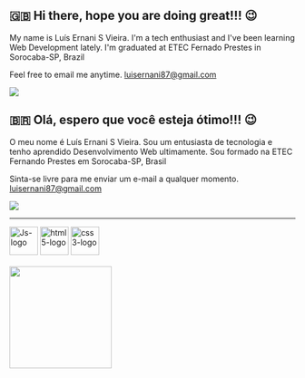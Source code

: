 ## 🇬🇧 Hi there, hope you are doing great!!! 😉

My name is Luís Ernani S Vieira.
I'm a tech enthusiast and I've been learning Web Development lately.
I'm graduated at ETEC Fernado Prestes in Sorocaba-SP, Brazil

Feel free to email me anytime.
luisernani87@gmail.com
<div>
    <a href="https://www.linkedin.com/in/luis-vieira-533ab09a/" target="_blank"><img src="https://img.shields.io/badge/-LinkedIn-%230077B5?style=for-the-badge&logo=linkedin&logoColor=white" target="_blank"></a>
</div>

## 🇧🇷 Olá, espero que você esteja ótimo!!! 😉

O meu nome é Luís Ernani S Vieira. Sou um entusiasta de tecnologia e tenho aprendido Desenvolvimento Web ultimamente. Sou formado na ETEC Fernando Prestes em Sorocaba-SP, Brasil

Sinta-se livre para me enviar um e-mail a qualquer momento.
luisernani87@gmail.com
<div>
    <a href="https://www.linkedin.com/in/luis-vieira-533ab09a/" target="_blank"><img src="https://img.shields.io/badge/-LinkedIn-%230077B5?style=for-the-badge&logo=linkedin&logoColor=white" target="_blank"></a>
</div>
<hr>
<div>
   <img alt="Js-logo" height="50" width="50" src="https://cdn.jsdelivr.net/gh/devicons/devicon/icons/javascript/javascript-original.svg" />
   <img alt="html5-logo" height="50" width="50" src="https://cdn.jsdelivr.net/gh/devicons/devicon/icons/html5/html5-original.svg" />
   <img alt="css3-logo" height="50" width="50" src="https://cdn.jsdelivr.net/gh/devicons/devicon/icons/css3/css3-original.svg" />
          
</div>
<br>
<div>
   <img height="180em" src="https://github-readme-stats.vercel.app/api/top-langs/?username=luisernani-dev&layout=compact&langs_count=7&theme=dark"/>
</div>


